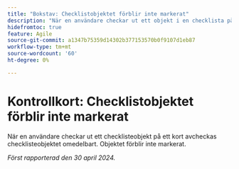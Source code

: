 ```yaml
---
title: "Bokstav: Checklistobjektet förblir inte markerat"
description: "När en användare checkar ut ett objekt i en checklista på ett kort avcheckas checklistobjektet omedelbart. Objektet förblir inte markerat."
hidefromtoc: true
feature: Agile
source-git-commit: a1347b75359d14302b377153570b0f9107d1eb87
workflow-type: tm+mt
source-wordcount: '60'
ht-degree: 0%

---
```



# Kontrollkort: Checklistobjektet förblir inte markerat

När en användare checkar ut ett checklisteobjekt på ett kort avcheckas checklisteobjektet omedelbart. Objektet förblir inte markerat.

_Först rapporterad den 30 april 2024._
